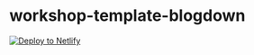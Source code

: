 # workshop-template-blogdown

<!-- Markdown snippet -->
[![Deploy to Netlify](https://www.netlify.com/img/deploy/button.svg)](https://app.netlify.com/start/deploy?repository=https://github.com/rstudio-conf-2020/workshop-template-blogdown/tree/first-draft)
